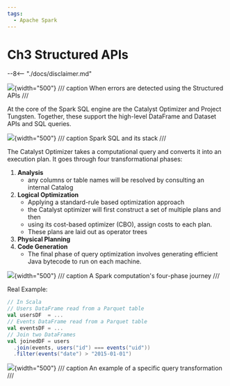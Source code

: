```yaml
---
tags:
  - Apache Spark
---
```


# Ch3 Structured APIs

--8<-- "./docs/disclaimer.md"

![](https://learning.oreilly.com/api/v2/epubs/urn:orm:book:9781492050032/files/assets/lesp_0302.png){width="500"}
/// caption
When errors are detected using the Structured APIs
///

At the core of the Spark SQL engine are the Catalyst Optimizer and Project Tungsten. Together, these support the high-level DataFrame and Dataset APIs and SQL queries.

![](https://learning.oreilly.com/api/v2/epubs/urn:orm:book:9781492050032/files/assets/lesp_0303.png){width="500"}
/// caption
Spark SQL and its stack
///

The Catalyst Optimizer takes a computational query and converts it into an execution plan. It goes through four transformational phases:

1. **Analysis**
    - any columns or table names will be resolved by consulting an internal Catalog
2. **Logical Optimization**
    - Applying a standard-rule based optimization approach
    - the Catalyst optimizer will first construct a set of multiple plans and then
    - using its cost-based optimizer (CBO), assign costs to each plan.
    - These plans are laid out as operator trees 
3. **Physical Planning**
4. **Code Generation**
    - The final phase of query optimization involves generating efficient Java bytecode to run on each machine. 

![](https://learning.oreilly.com/api/v2/epubs/urn:orm:book:9781492050032/files/assets/lesp_0304.png){width="500"}
/// caption
A Spark computation's four-phase journey
///

Real Example:

```scala
// In Scala
// Users DataFrame read from a Parquet table
val usersDF  = ...
// Events DataFrame read from a Parquet table
val eventsDF = ...
// Join two DataFrames
val joinedDF = users
  .join(events, users("id") === events("uid"))
  .filter(events("date") > "2015-01-01")
```

![](https://learning.oreilly.com/api/v2/epubs/urn:orm:book:9781492050032/files/assets/lesp_0305.png){width="500"}
/// caption
An example of a specific query transformation
///
